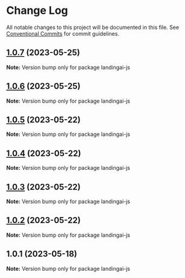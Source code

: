 # Change Log

All notable changes to this project will be documented in this file.
See [Conventional Commits](https://conventionalcommits.org) for commit guidelines.

## [1.0.7](https://github.com/landing-ai/landingai-js/compare/v1.0.6...v1.0.7) (2023-05-25)

**Note:** Version bump only for package landingai-js





## [1.0.6](https://github.com/landing-ai/landingai-js/compare/v1.0.5...v1.0.6) (2023-05-25)

**Note:** Version bump only for package landingai-js





## [1.0.5](https://github.com/landing-ai/landingai-js/compare/v1.0.4...v1.0.5) (2023-05-22)

**Note:** Version bump only for package landingai-js





## [1.0.4](https://github.com/landing-ai/landingai-js/compare/v1.0.3...v1.0.4) (2023-05-22)

**Note:** Version bump only for package landingai-js





## [1.0.3](https://github.com/landing-ai/landingai-js/compare/v1.0.2...v1.0.3) (2023-05-22)

**Note:** Version bump only for package landingai-js





## [1.0.2](https://github.com/landing-ai/landingai-js/compare/v1.0.1...v1.0.2) (2023-05-22)

**Note:** Version bump only for package landingai-js





## 1.0.1 (2023-05-18)

**Note:** Version bump only for package landingai-js
